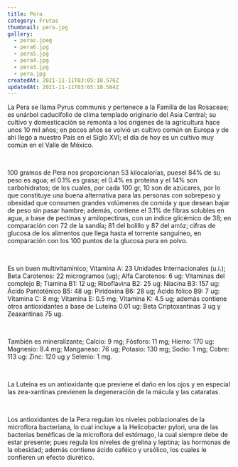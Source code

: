 ```yaml
---
title: Pera
category: Frutas
thumbnail: pera.jpg
gallery:
  - peras.jpeg
  - pera6.jpg
  - pera5.jpg
  - pera4.jpg
  - pera3.jpg
  - pera.jpg
createdAt: 2021-11-11T03:05:10.576Z
updatedAt: 2021-11-11T03:05:10.584Z
---
```

La Pera se llama Pyrus communis y pertenece a la Familia de las Rosaceae; es unárbol caducifolio de clima templado originario del Asia Central; su cultivo y domesticación se remonta a los orígenes de la agricultura hace unos 10 mil años; en pocos años se volvió un cultivo común en Europa y de ahí llegó a nuestro País en el Siglo XVI; el día de hoy es un cultivo muy común en el Valle de México.

<br/>

100 gramos de Pera nos proporcionan 53 kilocalorías, puesel 84% de su peso es agua; el 0.1% es grasa; el 0.4% es proteína y el 14% son carbohidratos; de los cuales, por cada 100 gr, 10 son de azúcares, por lo que constituye una buena alternativa para las personas con sobrepeso y obesidad que consumen grandes volúmenes de comida y que desean bajar de peso sin pasar hambre; además, contiene el 3.1% de fibras solubles en agua, a base de pectinas y amilopectinas, con un indice glicémico de 38; en comparación con 72 de la sandía; 81 del bolillo y 87 del arróz; cifras de glucosa de los alimentos que llega hasta el torrente sanguíneo, en comparación con los 100 puntos de la glucosa pura en polvo.

<br/>

Es un buen multivitamínico; Vitamina A: 23 Unidades Internacionales (u.i.); Beta Carotenos: 22 microgramos (ug); Alfa Carotenos: 6 ug: Vitaminas del complejo B; Tiamina B1: 12 ug; Riboflavina B2: 25 ug: Niacina B3: 157 ug: Ácido Pantoténico B5: 48 ug: Piridoxina B6: 28 ug; Ácido fólico B9: 7 ug: Vitamina C: 8 mg; Vitamina E: 0.5 mg; Vitamina K: 4.5 ug; además contiene otros antioxidantes a base de Luteína 0.01 ug: Beta Criptoxantinas 3 ug y Zeaxantinas 75 ug.

<br/>

También es mineralizante; Calcio: 9 mg; Fósforo: 11 mg; Hierro: 170 ug: Magnesio: 8.4 mg; Manganeso: 76 ug; Potasio: 130 mg; Sodio: 1 mg; Cobre: 113 ug: Zinc: 120 ug y Selenio: 1 mg.

<br/>

La Luteina es un antioxidante que previene el daño en los ojos y en especial las zea-xantinas previenen la degeneración de la mácula y las cataratas.

<br/>

Los antioxidantes de la Pera regulan los niveles poblacionales de la microflora bacteriana, lo cual incluye a la Helicobacter pylori, una de las bacterias benéficas de la microflora del estómago, la cual siempre debe de estar presente; pues regula los niveles de grelina y leptina; las hormonas de la obesidad; además contiene ácido caféico y ursólico, los cuales le confieren un efecto diurético.